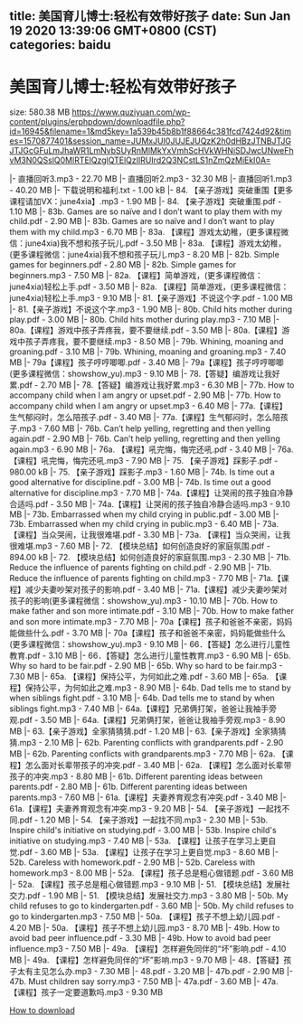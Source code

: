 
title: 美国育儿博士:轻松有效带好孩子
date: Sun Jan 19 2020 13:39:06 GMT+0800 (CST)    
categories: baidu
---

# 美国育儿博士:轻松有效带好孩子
size: 580.38 MB
 https://www.quziyuan.com/wp-content/plugins/erphpdown/downloadfile.php?id=16945&filename=1&md5key=1a539b45b8b1f88664c381fcd7424d92&times=1570877401&session_name=JUMxJUI0JUJEJUQzK2h0dHBzJTNBJTJGJTJGcGFuLmJhaWR1LmNvbSUyRnMlMkYxVmhScHVkWHNiSDJwcUNweFhvM3N0QSslQ0MlRTElQzglQTElQzIlRUIrd2Q3NCstLS1nZmQzMiEkI0A=
 
|- 直播回听3.mp3 - 22.70 MB
|- 直播回听2.mp3 - 32.30 MB
|- 直播回听1.mp3 - 40.20 MB
|- 下载说明和福利.txt - 1.00 kB
|- 84. 【亲子游戏】突破重围【更多课程请加VX：june4xia】.mp3 - 1.90 MB
|- 84. 【亲子游戏】突破重围.pdf - 1.10 MB
|- 83b. Games are so naïve and I don’t want to play them with my child.pdf - 2.90 MB
|- 83b. Games are so naïve and I don’t want to play them with my child.mp3 - 6.70 MB
|- 83a. 【课程】游戏太幼稚，(更多课程微信：june4xia)我不想和孩子玩儿.pdf - 3.50 MB
|- 83a. 【课程】游戏太幼稚，(更多课程微信：june4xia)我不想和孩子玩儿.mp3 - 8.20 MB
|- 82b. Simple games for beginners.pdf - 2.80 MB
|- 82b. Simple games for beginners.mp3 - 7.50 MB
|- 82a. 【课程】简单游戏，(更多课程微信：june4xia)轻松上手.pdf - 3.50 MB
|- 82a. 【课程】简单游戏，(更多课程微信：june4xia)轻松上手.mp3 - 9.10 MB
|- 81.【亲子游戏】不说这个字.pdf - 1.00 MB
|- 81.【亲子游戏】不说这个字.mp3 - 1.90 MB
|- 80b. Child hits mother during play.pdf - 3.00 MB
|- 80b. Child hits mother during play.mp3 - 7.10 MB
|- 80a.【课程】游戏中孩子弄疼我，要不要继续.pdf - 3.50 MB
|- 80a.【课程】游戏中孩子弄疼我，要不要继续.mp3 - 8.50 MB
|- 79b. Whining, moaning and groaning.pdf - 3.10 MB
|- 79b. Whining, moaning and groaning.mp3 - 7.40 MB
|- 79a【课程】孩子哼哼唧唧.pdf - 3.40 MB
|- 79a【课程】孩子哼哼唧唧(更多课程微信：showshow_yu).mp3 - 9.10 MB
|- 78.【答疑】编游戏让我好累.pdf - 2.70 MB
|- 78.【答疑】编游戏让我好累.mp3 - 6.30 MB
|- 77b. How to accompany child when I am angry or upset.pdf - 2.90 MB
|- 77b. How to accompany child when I am angry or upset.mp3 - 6.40 MB
|- 77a.【课程】生气郁闷时，怎么陪孩子.pdf - 3.40 MB
|- 77a.【课程】生气郁闷时，怎么陪孩子.mp3 - 7.60 MB
|- 76b. Can’t help yelling, regretting and then yelling again.pdf - 2.90 MB
|- 76b. Can’t help yelling, regretting and then yelling again.mp3 - 6.90 MB
|- 76a. 【课程】吼完悔，悔完还吼.pdf - 3.40 MB
|- 76a. 【课程】吼完悔，悔完还吼.mp3 - 7.90 MB
|- 75. 【亲子游戏】踩影子.pdf - 980.00 kB
|- 75. 【亲子游戏】踩影子.mp3 - 1.60 MB
|- 74b. Is time out a good alternative for discipline.pdf - 3.00 MB
|- 74b. Is time out a good alternative for discipline.mp3 - 7.70 MB
|- 74a.【课程】让哭闹的孩子独自冷静合适吗.pdf - 3.50 MB
|- 74a.【课程】让哭闹的孩子独自冷静合适吗.mp3 - 9.10 MB
|- 73b. Embarrassed when my child crying in public.pdf - 3.00 MB
|- 73b. Embarrassed when my child crying in public.mp3 - 6.40 MB
|- 73a. 【课程】当众哭闹，让我很难堪.pdf - 3.30 MB
|- 73a. 【课程】当众哭闹，让我很难堪.mp3 - 7.60 MB
|- 72. 【模块总结】如何创造良好的家庭氛围.pdf - 894.00 kB
|- 72. 【模块总结】如何创造良好的家庭氛围.mp3 - 2.30 MB
|- 71b. Reduce the influence of parents fighting on child.pdf - 2.90 MB
|- 71b. Reduce the influence of parents fighting on child.mp3 - 7.70 MB
|- 71a.【课程】减少夫妻吵架对孩子的影响.pdf - 3.40 MB
|- 71a.【课程】减少夫妻吵架对孩子的影响(更多课程微信：showshow_yu).mp3 - 10.10 MB
|- 70b. How to make father and son more intimate.pdf - 3.10 MB
|- 70b. How to make father and son more intimate.mp3 - 7.70 MB
|- 70a【课程】孩子和爸爸不亲密，妈妈能做些什么.pdf - 3.70 MB
|- 70a【课程】孩子和爸爸不亲密，妈妈能做些什么(更多课程微信：showshow_yu).mp3 - 9.10 MB
|- 66．【答疑】怎么进行儿童性教育.pdf - 3.10 MB
|- 66．【答疑】怎么进行儿童性教育.mp3 - 6.90 MB
|- 65b. Why so hard to be fair.pdf - 2.90 MB
|- 65b. Why so hard to be fair.mp3 - 7.30 MB
|- 65a. 【课程】保持公平，为何如此之难.pdf - 3.60 MB
|- 65a. 【课程】保持公平，为何如此之难.mp3 - 8.90 MB
|- 64b. Dad tells me to stand by when siblings fight.pdf - 3.10 MB
|- 64b. Dad tells me to stand by when siblings fight.mp3 - 7.40 MB
|- 64a.【课程】兄弟俩打架，爸爸让我袖手旁观.pdf - 3.50 MB
|- 64a.【课程】兄弟俩打架，爸爸让我袖手旁观.mp3 - 8.90 MB
|- 63.【亲子游戏】全家猜猜猜.pdf - 1.20 MB
|- 63.【亲子游戏】全家猜猜猜.mp3 - 2.10 MB
|- 62b. Parenting conflicts with grandparents.pdf - 2.90 MB
|- 62b. Parenting conflicts with grandparents.mp3 - 7.70 MB
|- 62a. 【课程】怎么面对长辈带孩子的冲突.pdf - 3.40 MB
|- 62a. 【课程】怎么面对长辈带孩子的冲突.mp3 - 8.80 MB
|- 61b. Different parenting ideas between parents.pdf - 2.80 MB
|- 61b. Different parenting ideas between parents.mp3 - 7.60 MB
|- 61a.【课程】夫妻养育观念有冲突.pdf - 3.40 MB
|- 61a.【课程】夫妻养育观念有冲突.mp3 - 9.20 MB
|- 54. 【亲子游戏】一起找不同.pdf - 1.20 MB
|- 54. 【亲子游戏】一起找不同.mp3 - 2.30 MB
|- 53b. Inspire child's initiative on studying.pdf - 3.00 MB
|- 53b. Inspire child's initiative on studying.mp3 - 7.40 MB
|- 53a. 【课程】让孩子在学习上更自觉.pdf - 3.60 MB
|- 53a. 【课程】让孩子在学习上更自觉.mp3 - 8.60 MB
|- 52b. Careless with homework.pdf - 2.90 MB
|- 52b. Careless with homework.mp3 - 8.00 MB
|- 52a. 【课程】孩子总是粗心做错题.pdf - 3.60 MB
|- 52a. 【课程】孩子总是粗心做错题.mp3 - 9.10 MB
|- 51. 【模块总结】发展社交力.pdf - 1.90 MB
|- 51. 【模块总结】发展社交力.mp3 - 3.80 MB
|- 50b. My child refuses to go to kindergarten.pdf - 3.60 MB
|- 50b. My child refuses to go to kindergarten.mp3 - 7.50 MB
|- 50a. 【课程】孩子不想上幼儿园.pdf - 4.20 MB
|- 50a. 【课程】孩子不想上幼儿园.mp3 - 8.70 MB
|- 49b. How to avoid bad peer influence.pdf - 3.30 MB
|- 49b. How to avoid bad peer influence.mp3 - 7.50 MB
|- 49a. 【课程】怎样避免同伴的“坏”影响.pdf - 4.10 MB
|- 49a. 【课程】怎样避免同伴的“坏”影响.mp3 - 9.70 MB
|- 48．【答疑】孩子太有主见怎么办.mp3 - 7.30 MB
|- 48.pdf - 3.20 MB
|- 47b.pdf - 2.90 MB
|- 47b. Must children say sorry.mp3 - 7.50 MB
|- 47a.pdf - 3.60 MB
|- 47a. 【课程】孩子一定要道歉吗.mp3 - 9.30 MB

[How to download](https://bpcam.bemobtrk.com/go/2ceec3aa-1ca2-46d6-b9ff-aaa5c184517c?jno=658)